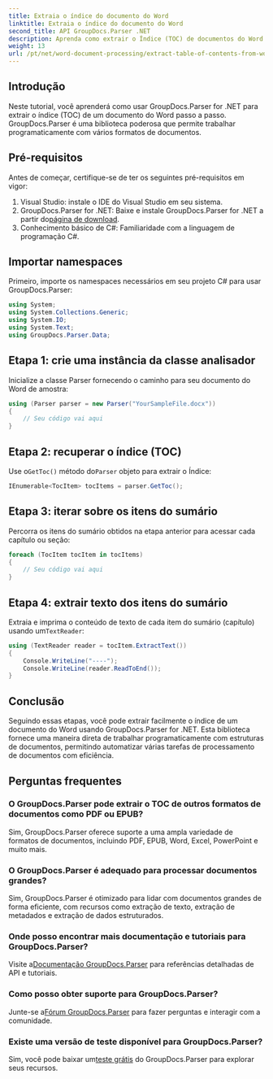 ```yaml
---
title: Extraia o índice do documento do Word
linktitle: Extraia o índice do documento do Word
second_title: API GroupDocs.Parser .NET
description: Aprenda como extrair o Índice (TOC) de documentos do Word programaticamente usando GroupDocs.Parser for .NET.
weight: 13
url: /pt/net/word-document-processing/extract-table-of-contents-from-word-document/
---
```

## Introdução
Neste tutorial, você aprenderá como usar GroupDocs.Parser for .NET para extrair o índice (TOC) de um documento do Word passo a passo. GroupDocs.Parser é uma biblioteca poderosa que permite trabalhar programaticamente com vários formatos de documentos.
## Pré-requisitos
Antes de começar, certifique-se de ter os seguintes pré-requisitos em vigor:
1. Visual Studio: instale o IDE do Visual Studio em seu sistema.
2.  GroupDocs.Parser for .NET: Baixe e instale GroupDocs.Parser for .NET a partir do[página de download](https://releases.groupdocs.com/parser/net/).
3. Conhecimento básico de C#: Familiaridade com a linguagem de programação C#.

## Importar namespaces
Primeiro, importe os namespaces necessários em seu projeto C# para usar GroupDocs.Parser:
```csharp
using System;
using System.Collections.Generic;
using System.IO;
using System.Text;
using GroupDocs.Parser.Data;
```
## Etapa 1: crie uma instância da classe analisador
Inicialize a classe Parser fornecendo o caminho para seu documento do Word de amostra:
```csharp
using (Parser parser = new Parser("YourSampleFile.docx"))
{
    // Seu código vai aqui
}
```
## Etapa 2: recuperar o índice (TOC)
 Use o`GetToc()` método do`Parser` objeto para extrair o Índice:
```csharp
IEnumerable<TocItem> tocItems = parser.GetToc();
```
## Etapa 3: iterar sobre os itens do sumário
Percorra os itens do sumário obtidos na etapa anterior para acessar cada capítulo ou seção:
```csharp
foreach (TocItem tocItem in tocItems)
{
    // Seu código vai aqui
}
```
## Etapa 4: extrair texto dos itens do sumário
 Extraia e imprima o conteúdo de texto de cada item do sumário (capítulo) usando um`TextReader`:
```csharp
using (TextReader reader = tocItem.ExtractText())
{
    Console.WriteLine("----");
    Console.WriteLine(reader.ReadToEnd());
}
```

## Conclusão
Seguindo essas etapas, você pode extrair facilmente o índice de um documento do Word usando GroupDocs.Parser for .NET. Esta biblioteca fornece uma maneira direta de trabalhar programaticamente com estruturas de documentos, permitindo automatizar várias tarefas de processamento de documentos com eficiência.

## Perguntas frequentes
### O GroupDocs.Parser pode extrair o TOC de outros formatos de documentos como PDF ou EPUB?
Sim, GroupDocs.Parser oferece suporte a uma ampla variedade de formatos de documentos, incluindo PDF, EPUB, Word, Excel, PowerPoint e muito mais.
### O GroupDocs.Parser é adequado para processar documentos grandes?
Sim, GroupDocs.Parser é otimizado para lidar com documentos grandes de forma eficiente, com recursos como extração de texto, extração de metadados e extração de dados estruturados.
### Onde posso encontrar mais documentação e tutoriais para GroupDocs.Parser?
 Visite a[Documentação GroupDocs.Parser](https://tutorials.groupdocs.com/parser/net/) para referências detalhadas de API e tutoriais.
### Como posso obter suporte para GroupDocs.Parser?
 Junte-se a[Fórum GroupDocs.Parser](https://forum.groupdocs.com/c/parser/17) para fazer perguntas e interagir com a comunidade.
### Existe uma versão de teste disponível para GroupDocs.Parser?
 Sim, você pode baixar um[teste grátis](https://releases.groupdocs.com/) do GroupDocs.Parser para explorar seus recursos.